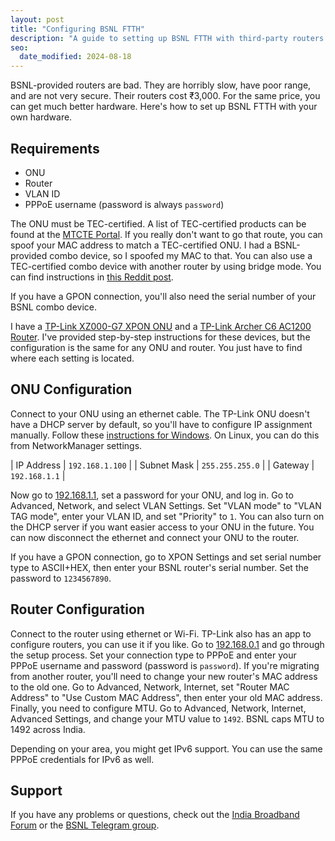 ```yaml
---
layout: post
title: "Configuring BSNL FTTH"
description: "A guide to setting up BSNL FTTH with third-party routers and modems."
seo:
  date_modified: 2024-08-18
---
```


BSNL-provided routers are bad. They are horribly slow, have poor range, and are not very secure. Their routers cost ₹3,000. For the same price, you can get much better hardware. Here's how to set up BSNL FTTH with your own hardware.

## Requirements

- ONU
- Router
- VLAN ID
- PPPoE username (password is always `password`)

The ONU must be TEC-certified. A list of TEC-certified products can be found at the [MTCTE Portal](https://www.mtcte.tec.gov.in/certified_equipments). If you really don't want to go that route, you can spoof your MAC address to match a TEC-certified ONU. I had a BSNL-provided combo device, so I spoofed my MAC to that. You can also use a TEC-certified combo device with another router by using bridge mode. You can find instructions in [this Reddit post](https://www.reddit.com/r/bsnl/comments/ht37q4/guide_for_bsnl_ftth/).

If you have a GPON connection, you'll also need the serial number of your BSNL combo device.

I have a [TP-Link XZ000-G7 XPON ONU](https://www.amazon.in/dp/B0CYQDZ8NC) and a [TP-Link Archer C6 AC1200 Router](https://www.amazon.in/dp/B07GVR9TG7). I've provided step-by-step instructions for these devices, but the configuration is the same for any ONU and router. You just have to find where each setting is located.

## ONU Configuration

Connect to your ONU using an ethernet cable. The TP-Link ONU doesn't have a DHCP server by default, so you'll have to configure IP assignment manually. Follow these [instructions for Windows](https://support.microsoft.com/en-us/windows/change-tcp-ip-settings-bd0a07af-15f5-cd6a-363f-ca2b6f391ace). On Linux, you can do this from NetworkManager settings.

| IP Address | `192.168.1.100` |
| Subnet Mask | `255.255.255.0` |
| Gateway | `192.168.1.1` |

Now go to [192.168.1.1](http://192.168.1.1), set a password for your ONU, and log in. Go to Advanced, Network, and select VLAN Settings. Set "VLAN mode" to "VLAN TAG mode", enter your VLAN ID, and set "Priority" to `1`. You can also turn on the DHCP server if you want easier access to your ONU in the future. You can now disconnect the ethernet and connect your ONU to the router.

If you have a GPON connection, go to XPON Settings and set serial number type to ASCII+HEX, then enter your BSNL router's serial number. Set the password to `1234567890`.

## Router Configuration

Connect to the router using ethernet or Wi-Fi. TP-Link also has an app to configure routers, you can use it if you like. Go to [192.168.0.1](http://192.168.0.1) and go through the setup process. Set your connection type to PPPoE and enter your PPPoE username and password (password is `password`). If you're migrating from another router, you'll need to change your new router's MAC address to the old one. Go to Advanced, Network, Internet, set "Router MAC Address" to "Use Custom MAC Address", then enter your old MAC address. Finally, you need to configure MTU. Go to Advanced, Network, Internet, Advanced Settings, and change your MTU value to `1492`. BSNL caps MTU to 1492 across India.

Depending on your area, you might get IPv6 support. You can use the same PPPoE credentials for IPv6 as well.

## Support

If you have any problems or questions, check out the [India Broadband Forum](https://broadband.forum/forums/bsnl-broadband/) or the [BSNL Telegram group](https://t.me/BSNLTelegram).
